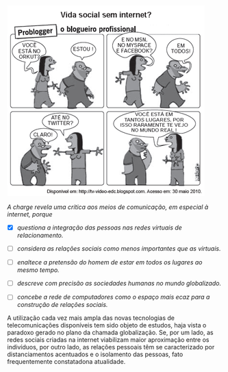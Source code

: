 

![](76360c8d-9269-53fb-39d9-11bc07d7f8d1.png)

*A charge revela uma crítica aos meios de comunicação, em especial à internet, porque*



- [x] *questiona a integração das pessoas nas redes virtuais de relacionamento.*
- [ ] *considera as relações sociais como menos importantes que as virtuais.*
- [ ] *enaltece a pretensão do homem de estar em todos os lugares ao mesmo tempo.*
- [ ] *descreve com precisão as sociedades humanas no mundo globalizado.*
- [ ] *concebe a rede de computadores como o espaço mais ecaz para a construção de relações sociais.*


A utilização cada vez mais ampla das novas tecnologias de telecomunicações disponíveis tem sido objeto de estudos, haja vista o paradoxo gerado no plano da chamada globalização. Se, por um lado, as redes sociais criadas na internet viabilizam maior aproximação entre os indivíduos, por outro lado, as relações pessoais têm se caracterizado por distanciamentos acentuados e o isolamento das pessoas, fato frequentemente constatadona atualidade.

        